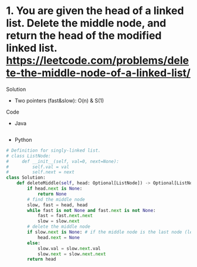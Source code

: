 # 1. You are given the head of a linked list. Delete the middle node, and return the head of the modified linked list. https://leetcode.com/problems/delete-the-middle-node-of-a-linked-list/

Solution

- Two pointers (fast&slow): O(n) & S(1)

Code

- Java

```java

```

- Python

```python
# Definition for singly-linked list.
# class ListNode:
#     def __init__(self, val=0, next=None):
#         self.val = val
#         self.next = next
class Solution:
    def deleteMiddle(self, head: Optional[ListNode]) -> Optional[ListNode]:
        if head.next is None:
            return None
        # find the middle node
        slow, fast = head, head
        while fast is not None and fast.next is not None:
            fast = fast.next.next
            slow = slow.next
        # delete the middle node
        if slow.next is None: # if the middle node is the last node (length == 2)
            head.next = None
        else:
            slow.val = slow.next.val
            slow.next = slow.next.next
        return head
```
